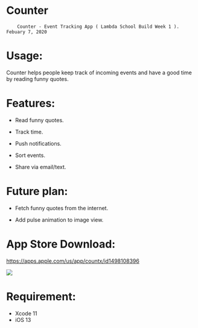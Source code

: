 # Counter

        Counter - Event Tracking App ( Lambda School Build Week 1 ). Febuary 7, 2020
# Usage:
Counter helps people keep track of incoming events and have a good time by reading funny quotes.

# Features:

- Read funny quotes.

- Track time. 

- Push notifications.

- Sort events.

- Share via email/text.

# Future plan: 
- Fetch funny quotes from the internet.

- Add pulse animation to image view.

# App Store Download: 
https://apps.apple.com/us/app/countx/id1498108396

 ![](counterapp.gif)


# Requirement:
- Xcode 11 
- iOS 13
